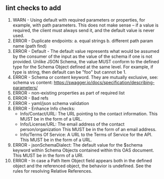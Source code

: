 ## lint checks to add
1. WARN - Using default with required parameters or properties, for example, with path parameters. This does not make sense – if a value is required, the client must always send it, and the default value is never used.
2. ERROR - Duplicate endpoints:
    a. equal strings
    b. different path param name (path find)
3. ERROR - Default - The default value represents what would be assumed by the consumer of the input as the value of the schema if one is not provided. Unlike JSON Schema, the value MUST conform to the defined type for the Schema Object defined at the same level. 
For example, if type is string, then default can be "foo" but cannot be 1.
4. ERROR - Schema or content keyword. They are mutually exclusive, see: schema vs content: https://swagger.io/docs/specification/describing-parameters/ 
5. ERROR - non-existing properties as part of required list
6. ERROR - Bad refs
7. ERROR - yaml/json schema validation
8. ERROR - Enhance Info checks:
   - Info/Contact/URL: The URL pointing to the contact information. This MUST be in the form of a URL.
   - Info/License/URL: The email address of the contact person/organization This MUST be in the form of an email address.
   - Info/Terms Of Service: A URL to the Terms of Service for the API. This MUST be in the form of a URL.
9. ERROR - jsonSchemaDialect: The default value for the $schema keyword within Schema Objects contained within this OAS document. This MUST be in the form of a URI.
10. ERROR - In case a Path Item Object field appears both in the defined object and the referenced object, the behavior is undefined. See the rules for resolving Relative References.